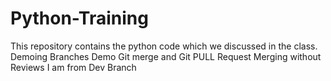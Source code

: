 # Python-Training

This repository contains the python code which we discussed in the class.
Demoing Branches
Demo Git merge and Git PULL Request
Merging without Reviews
I am from Dev Branch
